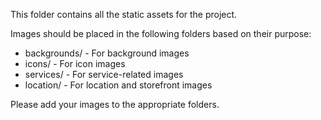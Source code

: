 This folder contains all the static assets for the project.

Images should be placed in the following folders based on their purpose:
- backgrounds/ - For background images
- icons/ - For icon images
- services/ - For service-related images
- location/ - For location and storefront images

Please add your images to the appropriate folders.